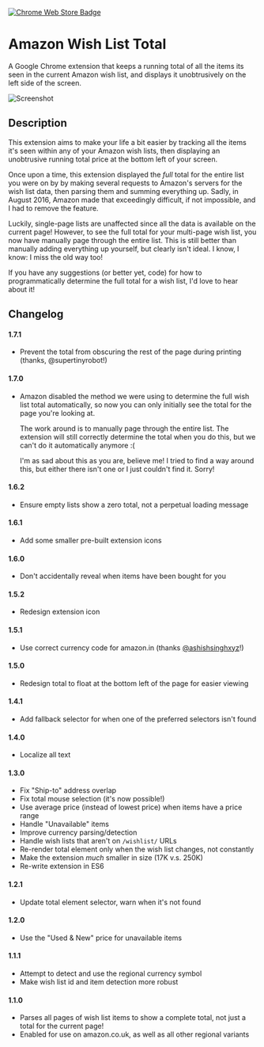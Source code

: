 [![Chrome Web Store Badge](https://raw.githubusercontent.com/jasontbradshaw/amazon-wish-list-total/master/images/badge.png)](https://chrome.google.com/webstore/detail/amazon-wish-list-total/boekbkconiendicldakeboooeilaldmh)

Amazon Wish List Total
======================

A Google Chrome extension that keeps a running total of all the items its seen
in the current Amazon wish list, and displays it unobtrusively on the left side
of the screen.

![Screenshot](https://raw.githubusercontent.com/jasontbradshaw/amazon-wish-list-total/master/images/screenshot.png)

Description
----
This extension aims to make your life a bit easier by tracking all the items
it's seen within any of your Amazon wish lists, then displaying an unobtrusive
running total price at the bottom left of your screen.

Once upon a time, this extension displayed the _full_ total for the entire list
you were on by by making several requests to Amazon's servers for the wish list
data, then parsing them and summing everything up. Sadly, in August 2016, Amazon
made that exceedingly difficult, if not impossible, and I had to remove the
feature.

Luckily, single-page lists are unaffected since all the data is available on the
current page! However, to see the full total for your multi-page wish list, you
now have manually page through the entire list. This is still better than
manually adding everything up yourself, but clearly isn't ideal. I know, I know:
I miss the old way too!

If you have any suggestions (or better yet, code) for how to programmatically
determine the full total for a wish list, I'd love to hear about it!

Changelog
----
#### 1.7.1
* Prevent the total from obscuring the rest of the page during printing (thanks,
  @supertinyrobot!)

#### 1.7.0
* Amazon disabled the method we were using to determine the full wish list total
  automatically, so now you can only initially see the total for the page you're
  looking at.

  The work around is to manually page through the entire list. The extension
  will still correctly determine the total when you do this, but we can't do it
  automatically anymore :(

  I'm as sad about this as you are, believe me! I tried to find a way around
  this, but either there isn't one or I just couldn't find it. Sorry!

#### 1.6.2
* Ensure empty lists show a zero total, not a perpetual loading message

#### 1.6.1
* Add some smaller pre-built extension icons

#### 1.6.0
* Don't accidentally reveal when items have been bought for you

#### 1.5.2
* Redesign extension icon

#### 1.5.1
* Use correct currency code for amazon.in (thanks [@ashishsinghxyz](https://github.com/ashishsinghxyz)!)

#### 1.5.0
* Redesign total to float at the bottom left of the page for easier viewing

#### 1.4.1
* Add fallback selector for when one of the preferred selectors isn't found

#### 1.4.0
* Localize all text

#### 1.3.0
* Fix "Ship-to" address overlap
* Fix total mouse selection (it's now possible!)
* Use average price (instead of lowest price) when items have a price range
* Handle "Unavailable" items
* Improve currency parsing/detection
* Handle wish lists that aren't on `/wishlist/` URLs
* Re-render total element only when the wish list changes, not constantly
* Make the extension _much_ smaller in size (17K v.s. 250K)
* Re-write extension in ES6

#### 1.2.1
* Update total element selector, warn when it's not found

#### 1.2.0
* Use the "Used & New" price for unavailable items

#### 1.1.1
* Attempt to detect and use the regional currency symbol
* Make wish list id and item detection more robust

#### 1.1.0
* Parses all pages of wish list items to show a complete total, not just a total
  for the current page!
* Enabled for use on amazon.co.uk, as well as all other regional variants
